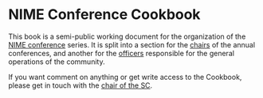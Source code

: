 # NIME Conference Cookbook

This book is a semi-public working document for the organization of the [NIME conference](http://www.nime.org) series. It is split into a section for the [chairs](Chairs/) of the annual conferences, and another for the [officers](Officers/) responsible for the general operations of the community. 

If you want comment on anything or get write access to the Cookbook, please get in touch with the [chair of the SC](http://people.uio.no/alexanje).
